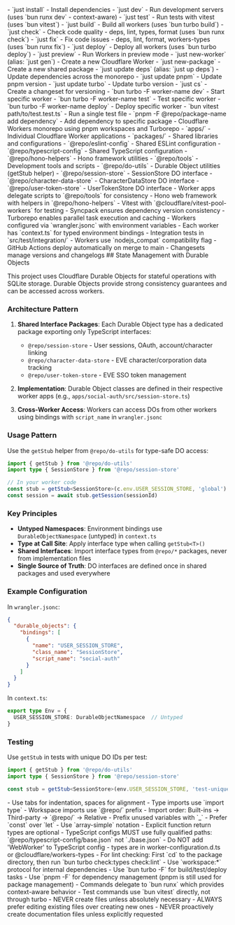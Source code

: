 <cloudflare-workers-monorepo>

<title>Cloudflare Workers Monorepo Guidelines for Claude Code</title>

<commands>
- `just install` - Install dependencies
- `just dev` - Run development servers (uses `bun runx dev` - context-aware)
- `just test` - Run tests with vitest (uses `bun vitest`)
- `just build` - Build all workers (uses `bun turbo build`)
- `just check` - Check code quality - deps, lint, types, format (uses `bun runx check`)
- `just fix` - Fix code issues - deps, lint, format, workers-types (uses `bun runx fix`)
- `just deploy` - Deploy all workers (uses `bun turbo deploy`)
- `just preview` - Run Workers in preview mode
- `just new-worker` (alias: `just gen`) - Create a new Cloudflare Worker
- `just new-package` - Create a new shared package
- `just update deps` (alias: `just up deps`) - Update dependencies across the monorepo
- `just update pnpm` - Update pnpm version
- `just update turbo` - Update turbo version
- `just cs` - Create a changeset for versioning
- `bun turbo -F worker-name dev` - Start specific worker
- `bun turbo -F worker-name test` - Test specific worker
- `bun turbo -F worker-name deploy` - Deploy specific worker
- `bun vitest path/to/test.test.ts` - Run a single test file
- `pnpm -F @repo/package-name add dependency` - Add dependency to specific package
</commands>

<architecture>
- Cloudflare Workers monorepo using pnpm workspaces and Turborepo
- `apps/` - Individual Cloudflare Worker applications
- `packages/` - Shared libraries and configurations
  - `@repo/eslint-config` - Shared ESLint configuration
  - `@repo/typescript-config` - Shared TypeScript configuration
  - `@repo/hono-helpers` - Hono framework utilities
  - `@repo/tools` - Development tools and scripts
  - `@repo/do-utils` - Durable Object utilities (getStub helper)
  - `@repo/session-store` - SessionStore DO interface
  - `@repo/character-data-store` - CharacterDataStore DO interface
  - `@repo/user-token-store` - UserTokenStore DO interface
- Worker apps delegate scripts to `@repo/tools` for consistency
- Hono web framework with helpers in `@repo/hono-helpers`
- Vitest with `@cloudflare/vitest-pool-workers` for testing
- Syncpack ensures dependency version consistency
- Turborepo enables parallel task execution and caching
- Workers configured via `wrangler.jsonc` with environment variables
- Each worker has `context.ts` for typed environment bindings
- Integration tests in `src/test/integration/`
- Workers use `nodejs_compat` compatibility flag
- GitHub Actions deploy automatically on merge to main
- Changesets manage versions and changelogs
</architecture>

<durable-objects>
## State Management with Durable Objects

This project uses Cloudflare Durable Objects for stateful operations with SQLite storage. Durable Objects provide strong consistency guarantees and can be accessed across workers.

### Architecture Pattern

1. **Shared Interface Packages**: Each Durable Object type has a dedicated package exporting only TypeScript interfaces:
   - `@repo/session-store` - User sessions, OAuth, account/character linking
   - `@repo/character-data-store` - EVE character/corporation data tracking
   - `@repo/user-token-store` - EVE SSO token management

2. **Implementation**: Durable Object classes are defined in their respective worker apps (e.g., `apps/social-auth/src/session-store.ts`)

3. **Cross-Worker Access**: Workers can access DOs from other workers using bindings with `script_name` in `wrangler.jsonc`

### Usage Pattern

Use the `getStub` helper from `@repo/do-utils` for type-safe DO access:

```typescript
import { getStub } from '@repo/do-utils'
import type { SessionStore } from '@repo/session-store'

// In your worker code
const stub = getStub<SessionStore>(c.env.USER_SESSION_STORE, 'global')
const session = await stub.getSession(sessionId)
```

### Key Principles

- **Untyped Namespaces**: Environment bindings use `DurableObjectNamespace` (untyped) in `context.ts`
- **Type at Call Site**: Apply interface type when calling `getStub<T>()`
- **Shared Interfaces**: Import interface types from `@repo/*` packages, never from implementation files
- **Single Source of Truth**: DO interfaces are defined once in shared packages and used everywhere

### Example Configuration

In `wrangler.jsonc`:
```json
{
  "durable_objects": {
    "bindings": [
      {
        "name": "USER_SESSION_STORE",
        "class_name": "SessionStore",
        "script_name": "social-auth"
      }
    ]
  }
}
```

In `context.ts`:
```typescript
export type Env = {
  USER_SESSION_STORE: DurableObjectNamespace  // Untyped
}
```

### Testing

Use `getStub` in tests with unique DO IDs per test:
```typescript
import { getStub } from '@repo/do-utils'
import type { SessionStore } from '@repo/session-store'

const stub = getStub<SessionStore>(env.USER_SESSION_STORE, 'test-unique-id')
```
</durable-objects>

<code-style>
- Use tabs for indentation, spaces for alignment
- Type imports use `import type`
- Workspace imports use `@repo/` prefix
- Import order: Built-ins → Third-party → `@repo/` → Relative
- Prefix unused variables with `_`
- Prefer `const` over `let`
- Use `array-simple` notation
- Explicit function return types are optional
</code-style>

<critical-notes>
- TypeScript configs MUST use fully qualified paths: `@repo/typescript-config/base.json` not `./base.json`
- Do NOT add 'WebWorker' to TypeScript config - types are in worker-configuration.d.ts or @cloudflare/workers-types
- For lint checking: First `cd` to the package directory, then run `bun turbo check:types check:lint`
- Use `workspace:*` protocol for internal dependencies
- Use `bun turbo -F` for build/test/deploy tasks
- Use `pnpm -F` for dependency management (pnpm is still used for package management)
- Commands delegate to `bun runx` which provides context-aware behavior
- Test commands use `bun vitest` directly, not through turbo
- NEVER create files unless absolutely necessary
- ALWAYS prefer editing existing files over creating new ones
- NEVER proactively create documentation files unless explicitly requested
</critical-notes>

</cloudflare-workers-monorepo>
